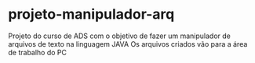 # projeto-manipulador-arq
Projeto do curso de ADS com o objetivo de fazer um manipulador de arquivos de texto na linguagem JAVA
Os arquivos criados vão para a área de trabalho do PC
